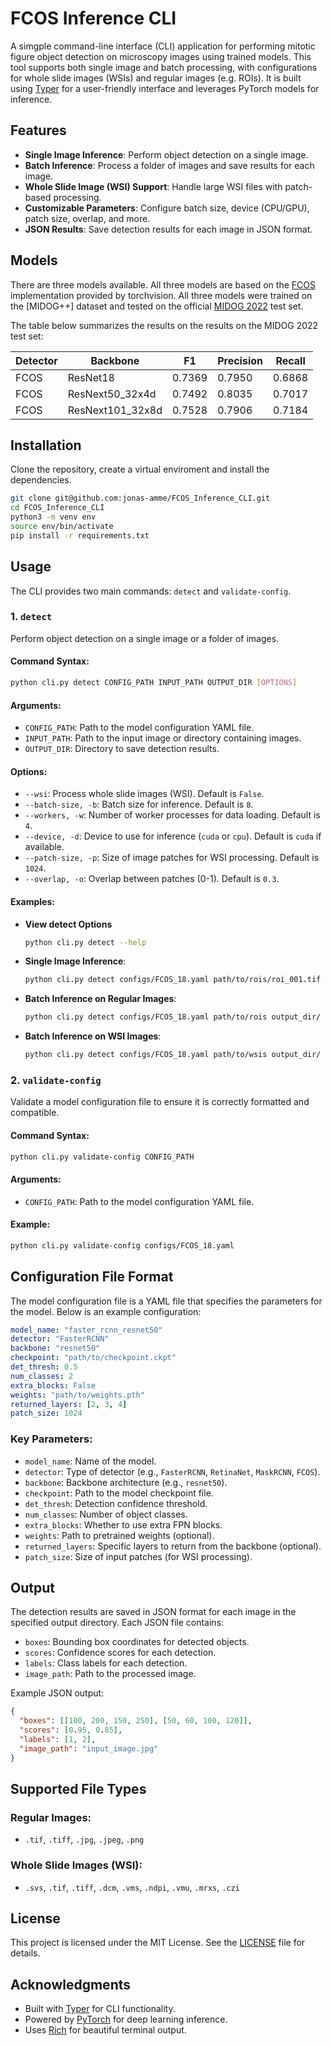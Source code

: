 # FCOS Inference CLI

A simgple command-line interface (CLI) application for performing mitotic figure object detection on microscopy images using trained models. This tool supports both single image and batch processing, with configurations for whole slide images (WSIs) and regular images (e.g. ROIs). It is built using [Typer](https://typer.tiangolo.com/) for a user-friendly interface and leverages PyTorch models for inference.

## Features 
- **Single Image Inference**: Perform object detection on a single image.
- **Batch Inference**: Process a folder of images and save results for each image.
- **Whole Slide Image (WSI) Support**: Handle large WSI files with patch-based processing.
- **Customizable Parameters**: Configure batch size, device (CPU/GPU), patch size, overlap, and more.
- **JSON Results**: Save detection results for each image in JSON format.

## Models 
There are three models available. All three models are based on the [FCOS](https://arxiv.org/abs/1904.01355) implementation provided by torchvision. All three models were trained on the [MIDOG++] dataset and tested on the official [MIDOG 2022](https://www.sciencedirect.com/science/article/pii/S136184152400080X) test set. 

The table below summarizes the results on the results on the MIDOG 2022 test set:

| Detector | Backbone         | F1     | Precision | Recall |
|----------|------------------|--------|-----------|--------|
| FCOS     | ResNet18         | 0.7369 | 0.7950    | 0.6868 |
| FCOS     | ResNext50_32x4d  | 0.7492 | 0.8035    | 0.7017 |
| FCOS     | ResNext101_32x8d | 0.7528 | 0.7906    | 0.7184 |



## Installation

Clone the repository, create a virtual enviroment and install the dependencies. 

 ```bash
git clone git@github.com:jonas-amme/FCOS_Inference_CLI.git
cd FCOS_Inference_CLI
python3 -m venv env
source env/bin/activate
pip install -r requirements.txt
```


## Usage

The CLI provides two main commands: `detect` and `validate-config`.

### 1. `detect`

Perform object detection on a single image or a folder of images.

#### Command Syntax:
```bash
python cli.py detect CONFIG_PATH INPUT_PATH OUTPUT_DIR [OPTIONS]
```

#### Arguments:
- `CONFIG_PATH`: Path to the model configuration YAML file.
- `INPUT_PATH`: Path to the input image or directory containing images.
- `OUTPUT_DIR`: Directory to save detection results.

#### Options:
- `--wsi`: Process whole slide images (WSI). Default is `False`.
- `--batch-size, -b`: Batch size for inference. Default is `8`.
- `--workers, -w`: Number of worker processes for data loading. Default is `4`.
- `--device, -d`: Device to use for inference (`cuda` or `cpu`). Default is `cuda` if available.
- `--patch-size, -p`: Size of image patches for WSI processing. Default is `1024`.
- `--overlap, -o`: Overlap between patches (0-1). Default is `0.3`.

#### Examples:
- **View detect Options**
  ```bash
  python cli.py detect --help
  ```

- **Single Image Inference**:
  ```bash
  python cli.py detect configs/FCOS_18.yaml path/to/rois/roi_001.tif output_dir/
  ```

- **Batch Inference on Regular Images**:
  ```bash
  python cli.py detect configs/FCOS_18.yaml path/to/rois output_dir/
  ```

- **Batch Inference on WSI Images**:
  ```bash
  python cli.py detect configs/FCOS_18.yaml path/to/wsis output_dir/ --wsi
  ```


### 2. `validate-config`

Validate a model configuration file to ensure it is correctly formatted and compatible.

#### Command Syntax:
```bash
python cli.py validate-config CONFIG_PATH
```

#### Arguments:
- `CONFIG_PATH`: Path to the model configuration YAML file.

#### Example:
```bash
python cli.py validate-config configs/FCOS_18.yaml
```


## Configuration File Format

The model configuration file is a YAML file that specifies the parameters for the model. Below is an example configuration:

```yaml
model_name: "faster_rcnn_resnet50"
detector: "FasterRCNN"
backbone: "resnet50"
checkpoint: "path/to/checkpoint.ckpt"
det_thresh: 0.5
num_classes: 2
extra_blocks: False
weights: "path/to/weights.pth"
returned_layers: [2, 3, 4]
patch_size: 1024
```

### Key Parameters:
- `model_name`: Name of the model.
- `detector`: Type of detector (e.g., `FasterRCNN`, `RetinaNet`, `MaskRCNN`, `FCOS`).
- `backbone`: Backbone architecture (e.g., `resnet50`).
- `checkpoint`: Path to the model checkpoint file.
- `det_thresh`: Detection confidence threshold.
- `num_classes`: Number of object classes.
- `extra_blocks`: Whether to use extra FPN blocks.
- `weights`: Path to pretrained weights (optional).
- `returned_layers`: Specific layers to return from the backbone (optional).
- `patch_size`: Size of input patches (for WSI processing).


## Output

The detection results are saved in JSON format for each image in the specified output directory. Each JSON file contains:
- `boxes`: Bounding box coordinates for detected objects.
- `scores`: Confidence scores for each detection.
- `labels`: Class labels for each detection.
- `image_path`: Path to the processed image.

Example JSON output:
```json
{
  "boxes": [[100, 200, 150, 250], [50, 60, 100, 120]],
  "scores": [0.95, 0.85],
  "labels": [1, 2],
  "image_path": "input_image.jpg"
}
```


## Supported File Types

### Regular Images:
- `.tif`, `.tiff`, `.jpg`, `.jpeg`, `.png`

### Whole Slide Images (WSI):
- `.svs`, `.tif`, `.tiff`, `.dcm`, `.vms`, `.ndpi`, `.vmu`, `.mrxs`, `.czi`



## License

This project is licensed under the MIT License. See the [LICENSE](LICENSE) file for details.


## Acknowledgments

- Built with [Typer](https://typer.tiangolo.com/) for CLI functionality.
- Powered by [PyTorch](https://pytorch.org/) for deep learning inference.
- Uses [Rich](https://rich.readthedocs.io/) for beautiful terminal output.

